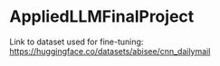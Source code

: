 # AppliedLLMFinalProject

Link to dataset used for fine-tuning: https://huggingface.co/datasets/abisee/cnn_dailymail
